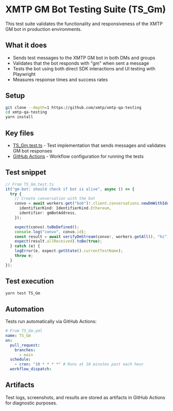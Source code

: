 # XMTP GM Bot Testing Suite (TS_Gm)

This test suite validates the functionality and responsiveness of the XMTP GM bot in production environments.

## What it does

- Sends test messages to the XMTP GM bot in both DMs and groups
- Validates that the bot responds with "gm" when sent a message
- Tests the bot using both direct SDK interactions and UI testing with Playwright
- Measures response times and success rates

## Setup

```bash
git clone --depth=1 https://github.com/xmtp/xmtp-qa-testing
cd xmtp-qa-testing
yarn install
```

## Key files

- [TS_Gm.test.ts](./TS_Gm.test.ts) - Test implementation that sends messages and validates GM bot responses
- [GitHub Actions](https://github.com/xmtp/xmtp-qa-testing/actions/workflows/Gm.yml) - Workflow configuration for running the tests

## Test snippet

```typescript
// From TS_Gm.test.ts
it("gm-bot: should check if bot is alive", async () => {
  try {
    // Create conversation with the bot
    convo = await workers.get("bob")!.client.conversations.newDmWithIdentifier({
      identifierKind: IdentifierKind.Ethereum,
      identifier: gmBotAddress,
    });

    expect(convo).toBeDefined();
    console.log("convo", convo.id);
    const result = await verifyDmStream(convo!, workers.getAll(), "hi");
    expect(result.allReceived).toBe(true);
  } catch (e) {
    logError(e, expect.getState().currentTestName);
    throw e;
  }
});
```

## Test execution

```bash
yarn test TS_Gm
```

## Automation

Tests run automatically via GitHub Actions:

```yaml
# From TS_Gm.yml
name: TS_Gm
on:
  pull_request:
    branches:
      - main
  schedule:
    - cron: "10 * * * *" # Runs at 10 minutes past each hour
  workflow_dispatch:
```

## Artifacts

Test logs, screenshots, and results are stored as artifacts in GitHub Actions for diagnostic purposes.
